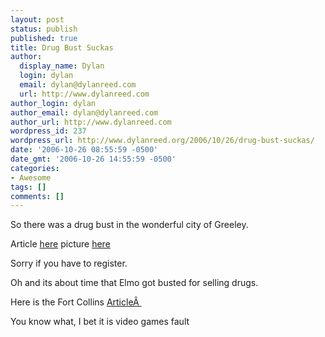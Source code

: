 ```yaml
---
layout: post
status: publish
published: true
title: Drug Bust Suckas
author:
  display_name: Dylan
  login: dylan
  email: dylan@dylanreed.com
  url: http://www.dylanreed.com
author_login: dylan
author_email: dylan@dylanreed.com
author_url: http://www.dylanreed.com
wordpress_id: 237
wordpress_url: http://www.dylanreed.org/2006/10/26/drug-bust-suckas/
date: '2006-10-26 08:55:59 -0500'
date_gmt: '2006-10-26 14:55:59 -0500'
categories:
- Awesome
tags: []
comments: []
---
```

<p>So there was a drug bust in the wonderful city of Greeley.</p>
<p>Article <a href="http://www.greeleytrib.com/article/20061026/NEWS/110260165">here</a> picture <a href="http://www.greeleytrib.com/apps/pbcsi.dll/bilde?Site=GR&Date=20061026&Category=NEWS&ArtNo=110260165&Ref=AR&MaxW=550&title=1">here</a></p>
<p>Sorry if you have to register.</p>
<p>Oh and its about time that Elmo got busted for selling drugs.</p>
<p>Here is the Fort Collins <a href="http://www.coloradoan.com/apps/pbcs.dll/article?AID=200661025029">Article&Acirc;&nbsp;</a></p>
<p>You know what, I bet it is video games fault</p>
